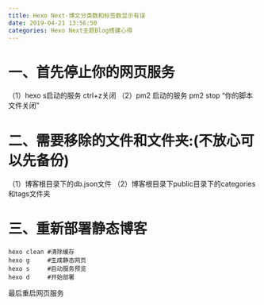 ```yaml
---
title: Hexo Next-博文分类数和标签数显示有误
date: 2019-04-21 13:56:50
categories: Hexo Next主题Blog搭建心得
---
```

# 一、首先停止你的网页服务
（1）hexo s启动的服务 ctrl+z关闭
（2）pm2 启动的服务 pm2 stop “你的脚本文件关闭”
# 二、需要移除的文件和文件夹:(不放心可以先备份)
（1）博客根目录下的db.json文件
（2）博客根目录下public目录下的categories和tags文件夹
# 三、重新部署静态博客
```
hexo clean #清除缓存
hexo g     #生成静态网页
hexo s     #启动服务预览
hexo d     #开始部署
```
最后重启网页服务
